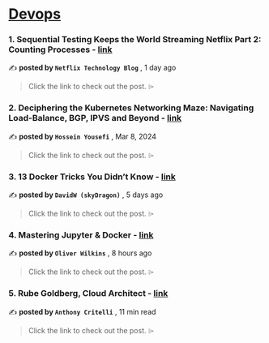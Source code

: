 
<h1><a href=https://medium.com/tag/devops/recommended target="_blank" rel="noopener noreferrer">Devops</a></h1>
<h3>1. Sequential Testing Keeps the World Streaming Netflix Part 2: Counting Processes - <a href=https://medium.com/netflix-techblog/sequential-testing-keeps-the-world-streaming-netflix-part-2-counting-processes-da6805341642?source=tag_recommended_feed---------0-84----------devops----------5d9bade7_c30d_443b_a216_92c695ca99d3------- target="_blank" rel="noopener noreferrer">link</a></h3>

✍️ **posted by `Netflix Technology Blog`** <date> , 1 day ago</date>

<blockquote>Click the link to check out the post. ⌲</blockquote>

<h3>2. Deciphering the Kubernetes Networking Maze: Navigating Load-Balance, BGP, IPVS and Beyond - <a href=https://medium.com/itnext/deciphering-the-kubernetes-networking-maze-navigating-load-balance-bgp-ipvs-and-beyond-7123ef428572?source=tag_recommended_feed---------1-107----------devops----------5d9bade7_c30d_443b_a216_92c695ca99d3------- target="_blank" rel="noopener noreferrer">link</a></h3>

✍️ **posted by `Hossein Yousefi`** <date> , Mar 8, 2024</date>

<blockquote>Click the link to check out the post. ⌲</blockquote>

<h3>3. 13 Docker Tricks You Didn’t Know - <a href=https://medium.com/overcast-blog/13-docker-tricks-you-didnt-know-47775a4f678f?source=tag_recommended_feed---------2-85----------devops----------5d9bade7_c30d_443b_a216_92c695ca99d3------- target="_blank" rel="noopener noreferrer">link</a></h3>

✍️ **posted by `DavidW (skyDragon)`** <date> , 5 days ago</date>

<blockquote>Click the link to check out the post. ⌲</blockquote>

<h3>4. Mastering Jupyter & Docker - <a href=https://medium.com/@okwilkins/mastering-jupyter-docker-b4255f932856?source=tag_recommended_feed---------3-84----------devops----------5d9bade7_c30d_443b_a216_92c695ca99d3------- target="_blank" rel="noopener noreferrer">link</a></h3>

✍️ **posted by `Oliver Wilkins`** <date> , 8 hours ago</date>

<blockquote>Click the link to check out the post. ⌲</blockquote>

<h3>5. Rube Goldberg, Cloud Architect - <a href=https://medium.com/itnext/rube-goldberg-cloud-architect-a5bbb357b54d?source=tag_recommended_feed---------4-107----------devops----------5d9bade7_c30d_443b_a216_92c695ca99d3------- target="_blank" rel="noopener noreferrer">link</a></h3>

✍️ **posted by `Anthony Critelli`** <date> , 11 min read</date>

<blockquote>Click the link to check out the post. ⌲</blockquote>

